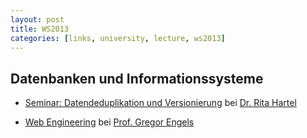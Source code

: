 ```yaml
---
layout: post
title: WS2013
categories: [links, university, lecture, ws2013]
---
```


Datenbanken und Informationssysteme
------------

- [Seminar: Datendeduplikation und Versionierung](http://www.cs.uni-paderborn.de/fachgebiete/ag-boettcher/lehre/ws-1314/seminar.html) bei [Dr. Rita Hartel](http://www.cs.uni-paderborn.de/fachgebiete/ag-boettcher/personen/rita-hartel.html)

- [Web Engineering](http://is.uni-paderborn.de/fachgebiete/fg-engels/lehre/ws1314/web-engineering/news.html) bei [Prof. Gregor Engels](http://is.uni-paderborn.de/fachgebiete/fg-engels/personen/visitenkarten/gregor-engels/visitenkarte.html)
